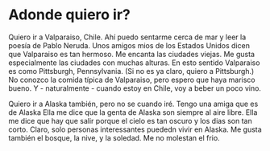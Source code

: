 # Adonde quiero ir?

Quiero ir a Valparaiso, Chile.
Ahí puedo sentarme cerca de mar y leer la poesía de Pablo Neruda.
Unos amigos mios de los Estados Unidos dicen que Valparaiso es tan hermoso.
Me encanta las ciudades viejas.
Me gusta especialmente las ciudades con muchas alturas.
En esto sentido Valparaiso es como Pittsburgh, Pennsylvania.
(Si no es ya claro, quiero a Pittsburgh.)
No conozco la comida típica de Valparaiso, pero espero que haya marisco bueno.
Y - naturalmente - cuando estoy en Chile, voy a beber un poco vino.

Quiero ir a Alaska también, pero no se cuando iré.
Tengo una amiga que es de Alaska
Ella me dice que la genta de Alaska son siempre al aire libre.
Ella me dice que hay que salir porque el cielo es tan oscuro y los dias son tan corto.
Claro, solo personas interessantes puededn vivir en Alaska.
Me gusta también el bosque, la nive, y la soledad.
Me no molestan el frio.
